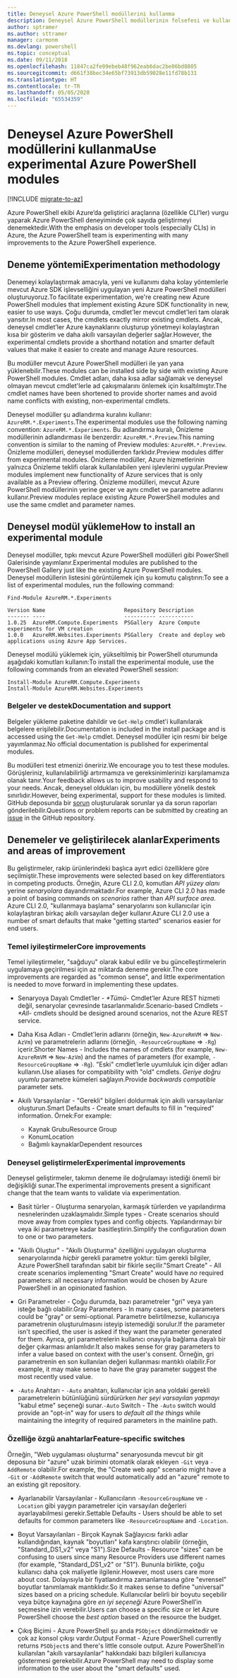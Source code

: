 ```yaml
---
title: Deneysel Azure PowerShell modüllerini kullanma
description: Deneysel Azure PowerShell modüllerinin felsefesi ve kullanımı hakkında bilgi edinin.
author: sptramer
ms.author: sttramer
manager: carmonm
ms.devlang: powershell
ms.topic: conceptual
ms.date: 09/11/2018
ms.openlocfilehash: 11847ca2fe09ebeb48f962eab6dac2be06bd8805
ms.sourcegitcommit: d661f38bec34e65bf73913db59028e11fd78b131
ms.translationtype: HT
ms.contentlocale: tr-TR
ms.lasthandoff: 05/05/2020
ms.locfileid: "65534359"
---
```

# <a name="use-experimental-azure-powershell-modules"></a><span data-ttu-id="dd8c2-103">Deneysel Azure PowerShell modüllerini kullanma</span><span class="sxs-lookup"><span data-stu-id="dd8c2-103">Use experimental Azure PowerShell modules</span></span>

[!INCLUDE [migrate-to-az](../includes/migrate-to-az.md)]

<span data-ttu-id="dd8c2-104">Azure PowerShell ekibi Azure’da geliştirici araçlarına (özellikle CLI’ler) vurgu yaparak Azure PowerShell deneyiminde çok sayıda geliştirmeyi denemektedir.</span><span class="sxs-lookup"><span data-stu-id="dd8c2-104">With the emphasis on developer tools (especially CLIs) in Azure, the Azure PowerShell team is experimenting with many improvements to the Azure PowerShell experience.</span></span>

## <a name="experimentation-methodology"></a><span data-ttu-id="dd8c2-105">Deneme yöntemi</span><span class="sxs-lookup"><span data-stu-id="dd8c2-105">Experimentation methodology</span></span>

<span data-ttu-id="dd8c2-106">Denemeyi kolaylaştırmak amacıyla, yeni ve kullanımı daha kolay yöntemlerle mevcut Azure SDK işlevselliğini uygulayan yeni Azure PowerShell modülleri oluşturuyoruz.</span><span class="sxs-lookup"><span data-stu-id="dd8c2-106">To facilitate experimentation, we're creating new Azure PowerShell modules that implement existing Azure SDK functionality in new, easier to use ways.</span></span> <span data-ttu-id="dd8c2-107">Çoğu durumda, cmdlet'ler mevcut cmdlet'leri tam olarak yansıtır.</span><span class="sxs-lookup"><span data-stu-id="dd8c2-107">In most cases, the cmdlets exactly mirror existing cmdlets.</span></span> <span data-ttu-id="dd8c2-108">Ancak, deneysel cmdlet’ler Azure kaynaklarını oluşturup yönetmeyi kolaylaştıran kısa bir gösterim ve daha akıllı varsayılan değerler sağlar.</span><span class="sxs-lookup"><span data-stu-id="dd8c2-108">However, the experimental cmdlets provide a shorthand notation and smarter default values that make it easier to create and manage Azure resources.</span></span>

<span data-ttu-id="dd8c2-109">Bu modüller mevcut Azure PowerShell modülleri ile yan yana yüklenebilir.</span><span class="sxs-lookup"><span data-stu-id="dd8c2-109">These modules can be installed side by side with existing Azure PowerShell modules.</span></span> <span data-ttu-id="dd8c2-110">Cmdlet adları, daha kısa adlar sağlamak ve deneysel olmayan mevcut cmdlet'lerle ad çakışmalarını önlemek için kısaltılmıştır.</span><span class="sxs-lookup"><span data-stu-id="dd8c2-110">The cmdlet names have been shortened to provide shorter names and avoid name conflicts with existing, non-experimental cmdlets.</span></span>

<span data-ttu-id="dd8c2-111">Deneysel modüller şu adlandırma kuralını kullanır: `AzureRM.*.Experiments`.</span><span class="sxs-lookup"><span data-stu-id="dd8c2-111">The experimental modules use the following naming convention: `AzureRM.*.Experiments`.</span></span> <span data-ttu-id="dd8c2-112">Bu adlandırma kuralı, Önizleme modüllerinin adlandırması ile benzerdir: `AzureRM.*.Preview`.</span><span class="sxs-lookup"><span data-stu-id="dd8c2-112">This naming convention is similar to the naming of Preview modules: `AzureRM.*.Preview`.</span></span> <span data-ttu-id="dd8c2-113">Önizleme modülleri, deneysel modüllerden farklıdır.</span><span class="sxs-lookup"><span data-stu-id="dd8c2-113">Preview modules differ from experimental modules.</span></span> <span data-ttu-id="dd8c2-114">Önizleme modüller, Azure hizmetlerinin yalnızca Önizleme teklifi olarak kullanılabilen yeni işlevlerini uygular.</span><span class="sxs-lookup"><span data-stu-id="dd8c2-114">Preview modules implement new functionality of Azure services that is only available as a Preview offering.</span></span> <span data-ttu-id="dd8c2-115">Önizleme modülleri, mevcut Azure PowerShell modüllerinin yerine geçer ve aynı cmdlet ve parametre adlarını kullanır.</span><span class="sxs-lookup"><span data-stu-id="dd8c2-115">Preview modules replace existing Azure PowerShell modules and use the same cmdlet and parameter names.</span></span>

## <a name="how-to-install-an-experimental-module"></a><span data-ttu-id="dd8c2-116">Deneysel modül yükleme</span><span class="sxs-lookup"><span data-stu-id="dd8c2-116">How to install an experimental module</span></span>

<span data-ttu-id="dd8c2-117">Deneysel modüller, tıpkı mevcut Azure PowerShell modülleri gibi PowerShell Galerisinde yayımlanır.</span><span class="sxs-lookup"><span data-stu-id="dd8c2-117">Experimental modules are published to the PowerShell Gallery just like the existing Azure PowerShell modules.</span></span> <span data-ttu-id="dd8c2-118">Deneysel modüllerin listesini görüntülemek için şu komutu çalıştırın:</span><span class="sxs-lookup"><span data-stu-id="dd8c2-118">To see a list of experimental modules, run the following command:</span></span>

```azurepowershell-interactive
Find-Module AzureRM.*.Experiments
```

```output
Version Name                         Repository Description
------- ----                         ---------- -----------
1.0.25  AzureRM.Compute.Experiments  PSGallery  Azure Compute experiments for VM creation
1.0.0   AzureRM.Websites.Experiments PSGallery  Create and deploy web applications using Azure App Services.
```

<span data-ttu-id="dd8c2-119">Deneysel modülü yüklemek için, yükseltilmiş bir PowerShell oturumunda aşağıdaki komutları kullanın:</span><span class="sxs-lookup"><span data-stu-id="dd8c2-119">To install the experimental module, use the following commands from an elevated PowerShell session:</span></span>

```azurepowershell-interactive
Install-Module AzureRM.Compute.Experiments
Install-Module AzureRM.Websites.Experiments
```

### <a name="documentation-and-support"></a><span data-ttu-id="dd8c2-120">Belgeler ve destek</span><span class="sxs-lookup"><span data-stu-id="dd8c2-120">Documentation and support</span></span>

<span data-ttu-id="dd8c2-121">Belgeler yükleme paketine dahildir ve `Get-Help` cmdlet'i kullanılarak belgelere erişilebilir.</span><span class="sxs-lookup"><span data-stu-id="dd8c2-121">Documentation is included in the install package and is accessed using the `Get-Help` cmdlet.</span></span> <span data-ttu-id="dd8c2-122">Deneysel modüller için resmi bir belge yayımlanmaz.</span><span class="sxs-lookup"><span data-stu-id="dd8c2-122">No official documentation is published for experimental modules.</span></span>

<span data-ttu-id="dd8c2-123">Bu modülleri test etmenizi öneririz.</span><span class="sxs-lookup"><span data-stu-id="dd8c2-123">We encourage you to test these modules.</span></span> <span data-ttu-id="dd8c2-124">Görüşleriniz, kullanılabilirliği artırmamıza ve gereksinimlerinizi karşılamamıza olanak tanır.</span><span class="sxs-lookup"><span data-stu-id="dd8c2-124">Your feedback allows us to improve usability and respond to your needs.</span></span> <span data-ttu-id="dd8c2-125">Ancak, deneysel oldukları için, bu modüllere yönelik destek sınırlıdır.</span><span class="sxs-lookup"><span data-stu-id="dd8c2-125">However, being experimental, support for these modules is limited.</span></span> <span data-ttu-id="dd8c2-126">GitHub deposunda bir [sorun](https://github.com/Azure/azure-powershell/issues) oluşturularak sorunlar ya da sorun raporları gönderilebilir.</span><span class="sxs-lookup"><span data-stu-id="dd8c2-126">Questions or problem reports can be submitted by creating an [issue](https://github.com/Azure/azure-powershell/issues) in the GitHub repository.</span></span>

## <a name="experiments-and-areas-of-improvement"></a><span data-ttu-id="dd8c2-127">Denemeler ve geliştirilecek alanlar</span><span class="sxs-lookup"><span data-stu-id="dd8c2-127">Experiments and areas of improvement</span></span>

<span data-ttu-id="dd8c2-128">Bu geliştirmeler, rakip ürünlerindeki başlıca ayırt edici özelliklere göre seçilmiştir.</span><span class="sxs-lookup"><span data-stu-id="dd8c2-128">These improvements were selected based on key differentiators in competing products.</span></span> <span data-ttu-id="dd8c2-129">Örneğin, Azure CLI 2.0, komutları _API yüzey alanı_ yerine _senaryolara_ dayandırmaktadır.</span><span class="sxs-lookup"><span data-stu-id="dd8c2-129">For example, Azure CLI 2.0 has made a point of basing commands on _scenarios_ rather than _API surface area_.</span></span>
<span data-ttu-id="dd8c2-130">Azure CLI 2.0, "kullanmaya başlama" senaryolarını son kullanıcılar için kolaylaştıran birkaç akıllı varsayılan değer kullanır.</span><span class="sxs-lookup"><span data-stu-id="dd8c2-130">Azure CLI 2.0 use a number of smart defaults that make "getting started" scenarios easier for end users.</span></span>

### <a name="core-improvements"></a><span data-ttu-id="dd8c2-131">Temel iyileştirmeler</span><span class="sxs-lookup"><span data-stu-id="dd8c2-131">Core improvements</span></span>

<span data-ttu-id="dd8c2-132">Temel iyileştirmeler, "sağduyu" olarak kabul edilir ve bu güncelleştirmelerin uygulamaya geçirilmesi için az miktarda deneme gerekir.</span><span class="sxs-lookup"><span data-stu-id="dd8c2-132">The core improvements are regarded as "common sense", and little experimentation is needed to move forward in implementing these updates.</span></span>

- <span data-ttu-id="dd8c2-133">Senaryoya Dayalı Cmdlet’ler - <em>\*Tümü</em>- Cmdlet’ler Azure REST hizmeti değil, senaryolar çevresinde tasarlanmalıdır.</span><span class="sxs-lookup"><span data-stu-id="dd8c2-133">Scenario-based Cmdlets - <em>\*All</em>- cmdlets should be designed around scenarios, not the Azure REST service.</span></span>

- <span data-ttu-id="dd8c2-134">Daha Kısa Adları - Cmdlet'lerin adlarını (örneğin, `New-AzureRmVM` => `New-AzVm`) ve parametrelerin adlarını (örneğin, `-ResourceGroupName` => `-Rg`) içerir.</span><span class="sxs-lookup"><span data-stu-id="dd8c2-134">Shorter Names - Includes the names of cmdlets (for example, `New-AzureRmVM` => `New-AzVm`) and the names of parameters (for example, `-ResourceGroupName` => `-Rg`).</span></span> <span data-ttu-id="dd8c2-135">"Eski" cmdlet’lerle uyumluluk için diğer adları kullanın.</span><span class="sxs-lookup"><span data-stu-id="dd8c2-135">Use aliases for compatibility with "old" cmdlets.</span></span> <span data-ttu-id="dd8c2-136">_Geriye doğru uyumlu_ parametre kümeleri sağlayın.</span><span class="sxs-lookup"><span data-stu-id="dd8c2-136">Provide _backwards compatible_ parameter sets.</span></span>

- <span data-ttu-id="dd8c2-137">Akıllı Varsayılanlar - "Gerekli" bilgileri doldurmak için akıllı varsayılanlar oluşturun.</span><span class="sxs-lookup"><span data-stu-id="dd8c2-137">Smart Defaults - Create smart defaults to fill in "required" information.</span></span> <span data-ttu-id="dd8c2-138">Örnek:</span><span class="sxs-lookup"><span data-stu-id="dd8c2-138">For example:</span></span>
  - <span data-ttu-id="dd8c2-139">Kaynak Grubu</span><span class="sxs-lookup"><span data-stu-id="dd8c2-139">Resource Group</span></span>
  - <span data-ttu-id="dd8c2-140">Konum</span><span class="sxs-lookup"><span data-stu-id="dd8c2-140">Location</span></span>
  - <span data-ttu-id="dd8c2-141">Bağımlı kaynaklar</span><span class="sxs-lookup"><span data-stu-id="dd8c2-141">Dependent resources</span></span>

### <a name="experimental-improvements"></a><span data-ttu-id="dd8c2-142">Deneysel geliştirmeler</span><span class="sxs-lookup"><span data-stu-id="dd8c2-142">Experimental improvements</span></span>

<span data-ttu-id="dd8c2-143">Deneysel geliştirmeler, takımın deneme ile doğrulamayı istediği önemli bir değişikliği sunar.</span><span class="sxs-lookup"><span data-stu-id="dd8c2-143">The experimental improvements present a significant change that the team wants to validate via experimentation.</span></span>

- <span data-ttu-id="dd8c2-144">Basit türler - Oluşturma senaryoları, karmaşık türlerden ve yapılandırma nesnelerinden uzaklaşmalıdır.</span><span class="sxs-lookup"><span data-stu-id="dd8c2-144">Simple types - Create scenarios should move away from complex types and config objects.</span></span> <span data-ttu-id="dd8c2-145">Yapılandırmayı bir veya iki parametreye kadar basitleştirin.</span><span class="sxs-lookup"><span data-stu-id="dd8c2-145">Simplify the configuration down to one or two parameters.</span></span>

- <span data-ttu-id="dd8c2-146">"Akıllı Oluştur" - "Akıllı Oluşturma" özelliğini uygulayan oluşturma senaryolarında _hiçbir_ gerekli parametre yoktur: tüm gerekli bilgiler, Azure PowerShell tarafından sabit bir fikirle seçilir.</span><span class="sxs-lookup"><span data-stu-id="dd8c2-146">"Smart Create" - All create scenarios implementing "Smart Create" would have _no_ required parameters: all necessary information would be chosen by Azure PowerShell in an opinionated fashion.</span></span>

- <span data-ttu-id="dd8c2-147">Gri Parametreler - Çoğu durumda, bazı parametreler "gri" veya yarı isteğe bağlı olabilir.</span><span class="sxs-lookup"><span data-stu-id="dd8c2-147">Gray Parameters - In many cases, some parameters could be "gray" or semi-optional.</span></span> <span data-ttu-id="dd8c2-148">Parametre belirtilmezse, kullanıcıya parametrenin oluşturulmasını isteyip istemediği sorulur.</span><span class="sxs-lookup"><span data-stu-id="dd8c2-148">If the parameter isn't specified, the user is asked if they want the parameter generated for them.</span></span> <span data-ttu-id="dd8c2-149">Ayrıca, gri parametrelerin kullanıcı onayıyla bağlama dayalı bir değer çıkarması anlamlıdır.</span><span class="sxs-lookup"><span data-stu-id="dd8c2-149">It also makes sense for gray parameters to infer a value based on context with the user's consent.</span></span>
  <span data-ttu-id="dd8c2-150">Örneğin, gri parametrenin en son kullanılan değeri kullanması mantıklı olabilir.</span><span class="sxs-lookup"><span data-stu-id="dd8c2-150">For example, it may make sense to have the gray parameter suggest the most recently used value.</span></span>

- <span data-ttu-id="dd8c2-151">`-Auto` Anahtarı - `-Auto` anahtarı, kullanıcılar için ana yoldaki gerekli parametrelerin bütünlüğünü sürdürürken _her şeyi varsayılan yapmayı_ "kabul etme" seçeneği sunar.</span><span class="sxs-lookup"><span data-stu-id="dd8c2-151">`-Auto` Switch - The `-Auto` switch would provide an "opt-in" way for users to _default all the things_ while maintaining the integrity of required parameters in the mainline path.</span></span>

### <a name="feature-specific-switches"></a><span data-ttu-id="dd8c2-152">Özelliğe özgü anahtarlar</span><span class="sxs-lookup"><span data-stu-id="dd8c2-152">Feature-specific switches</span></span>

<span data-ttu-id="dd8c2-153">Örneğin, "Web uygulaması oluşturma" senaryosunda mevcut bir git deposuna bir "azure" uzak birimini otomatik olarak ekleyen `-Git` veya `-AddRemote` olabilir.</span><span class="sxs-lookup"><span data-stu-id="dd8c2-153">For example, the "Create web app" scenario might have a `-Git` or `-AddRemote` switch that would automatically add an "azure" remote to an existing git repository.</span></span>

- <span data-ttu-id="dd8c2-154">Ayarlanabilir Varsayılanlar - Kullanıcıların `-ResourceGroupName` ve `-Location` gibi yaygın parametreler için varsayılan değerleri ayarlayabilmesi gerekir.</span><span class="sxs-lookup"><span data-stu-id="dd8c2-154">Settable Defaults - Users should be able to set defaults for common parameters like `-ResourceGroupName` and `-Location`.</span></span>

- <span data-ttu-id="dd8c2-155">Boyut Varsayılanları - Birçok Kaynak Sağlayıcısı farklı adlar kullandığından, kaynak "boyutları" kafa karıştırıcı olabilir (örneğin, "Standard\_DS1\_v2" veya "S1").</span><span class="sxs-lookup"><span data-stu-id="dd8c2-155">Size Defaults - Resource "sizes" can be confusing to users since many Resource Providers use different names (for example, "Standard\_DS1\_v2" or "S1").</span></span> <span data-ttu-id="dd8c2-156">Bununla birlikte, çoğu kullanıcı daha çok maliyetle ilgilenir.</span><span class="sxs-lookup"><span data-stu-id="dd8c2-156">However, most users care more about cost.</span></span> <span data-ttu-id="dd8c2-157">Dolayısıyla bir fiyatlandırma zamanlamasına göre "evrensel" boyutlar tanımlamak mantıklıdır.</span><span class="sxs-lookup"><span data-stu-id="dd8c2-157">So it makes sense to define "universal" sizes based on a pricing schedule.</span></span> <span data-ttu-id="dd8c2-158">Kullanıcılar belirli bir boyutu seçebilir veya bütçe kaynağına göre _en iyi seçeneği_ Azure PowerShell’in seçmesine izin verebilir.</span><span class="sxs-lookup"><span data-stu-id="dd8c2-158">Users can choose a specific size or let Azure PowerShell choose the _best option_ based on the resource the budget.</span></span>

- <span data-ttu-id="dd8c2-159">Çıkış Biçimi - Azure PowerShell şu anda `PSObject` döndürmektedir ve çok az konsol çıkışı vardır.</span><span class="sxs-lookup"><span data-stu-id="dd8c2-159">Output Format - Azure PowerShell currently returns `PSObject`s and there's little console output.</span></span> <span data-ttu-id="dd8c2-160">Azure PowerShell’in kullanılan "akıllı varsayılanlar" hakkındaki bazı bilgileri kullanıcıya göstermesi gerekebilir.</span><span class="sxs-lookup"><span data-stu-id="dd8c2-160">Azure PowerShell may need to display some information to the user about the "smart defaults" used.</span></span>
